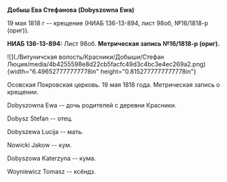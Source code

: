 **Добыш Ева Стефанова (Dobyszowna Ewa)**

19 мая 1818 г -- крещение (НИАБ 136-13-894, лист 98об, №16/1818-р
(ориг)).

**НИАБ 136-13-894:** Лист 98об. **Метрическая запись №16/1818-р
(ориг).**

![](./Витуничская волость/Красники/Добыши/Стефан Люция/media/4b4255598e8d22cb5facfc49d3c4bc3e4ec269a2.png){width="6.496527777777778in"
height="0.8152777777777778in"}

Осовская Покровская церковь. 19 мая 1818 года. Метрическая запись о
крещении.

Dobyszowna Ewa -- дочь родителей с деревни Красники.

Dobysz Stefan -- отец.

Dobyszewa Lucija -- мать.

Nowicki Jakow -- кум.

Dobyszowa Katerzyna -- кума.

Woyniewicz Tomasz -- ксёндз.
